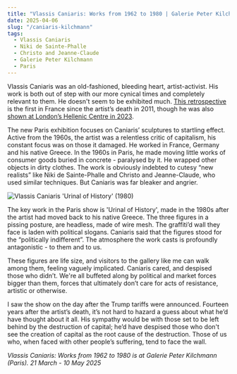 ```yaml
---
title: "Vlassis Caniaris: Works from 1962 to 1980 | Galerie Peter Kilchmann"
date: 2025-04-06
slug: "/caniaris-kilchmann"
tags:
  - Vlassis Caniaris
  - Niki de Sainte-Phalle
  - Christo and Jeanne-Claude
  - Galerie Peter Kilchmann
  - Paris
---
```


Vlassis Caniaris was an old-fashioned, bleeding heart, artist-activist. His work is both out of step with our more cynical times and completely relevant to them. He doesn't seem to be exhibited much. [This retrospective](https://www.peterkilchmann.com/exhibitions/533-vlassis-caniaris-works-from-1962-to-198011-13-rue-des-arquebusiers/) is the first in France since the artist’s death in 2011, though he was also [shown at London’s Hellenic Centre in 2023](https://helleniccentre.org/event/vlassis-caniaris-selected-works-1960s-1980s/).

The new Paris exhibition focuses on Caniaris’ sculptures to startling effect. Active from the 1960s, the artist was a relentless critic of capitalism, his constant focus was on those it damaged. He worked in France, Germany and his native Greece. In the 1960s in Paris, he made moving little works of consumer goods buried in concrete - paralysed by it. He wrapped other objects in dirty clothes. The work is obviously indebted to cutesy “new realists” like Niki de Sainte-Phalle and Christo and Jeanne-Claude, who used similar techniques. But Caniaris was far bleaker and angrier.

![Vlassis Caniaris 'Urinal of History' (1980)](/caniaris-kilchmann-1.jpeg)

The key work in the Paris show is 'Urinal of History', made in the 1980s after the artist had moved back to his native Greece. The three figures in a pissing posture, are headless, made of wire mesh. The graffiti’d wall they face is laden with political slogans. Caniaris said that the figures stood for the “politically indifferent”. The atmosphere the work casts is profoundly antagonistic - to them and to us.

These figures are life size, and visitors to the gallery like me can walk among them, feeling vaguely implicated. Caniaris cared, and despised those who didn’t. We're all buffeted along by political and market forces bigger than them, forces that ultimately don’t care for acts of resistance, artistic or otherwise.

I saw the show on the day after the Trump tariffs were announced. Fourteen years after the artist’s death, it’s not hard to hazard a guess about what he’d have thought about it all. His sympathy would be with those set to be left behind by the destruction of capital; he’d have despised those who don't see the creation of capital as the root cause of the destruction. Those of us who, when faced with other people’s suffering, tend to face the wall.

_Vlassis Caniaris: Works from 1962 to 1980 is at Galerie Peter Kilchmann (Paris). 21 March - 10 May 2025_

